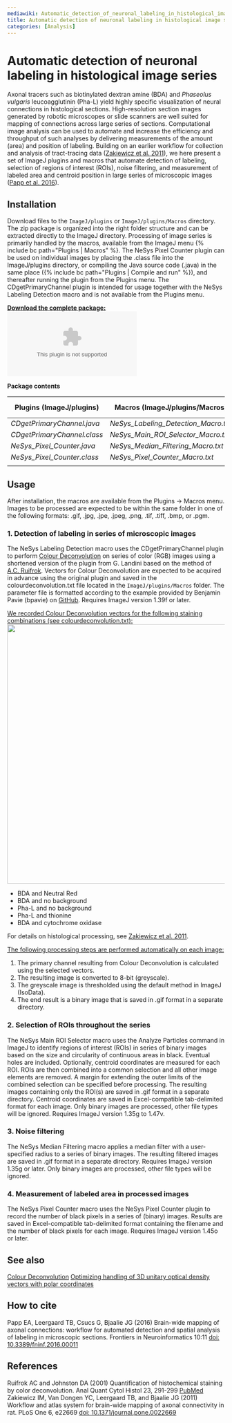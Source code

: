 ```yaml
---
mediawiki: Automatic_detection_of_neuronal_labeling_in_histological_image_series
title: Automatic detection of neuronal labeling in histological image series
categories: [Analysis]
---
```


# Automatic detection of neuronal labeling in histological image series

Axonal tracers such as biotinylated dextran amine (BDA) and *Phaseolus vulgaris* leucoagglutinin (Pha-L) yield highly specific visualization of neural connections in histological sections. High-resolution section images generated by robotic microscopes or slide scanners are well suited for mapping of connections across large series of sections. Computational image analysis can be used to automate and increase the efficiency and throughput of such analyses by delivering measurements of the amount (area) and position of labeling. Building on an earlier workflow for collection and analysis of tract-tracing data ([Zakiewicz et al. 2011](http://journals.plos.org/plosone/article?id=10.1371/journal.pone.0022669)), we here present a set of ImageJ plugins and macros that automate detection of labeling, selection of regions of interest (ROIs), noise filtering, and measurement of labeled area and centroid position in large series of microscopic images ([Papp et al. 2016](http://dx.doi.org/10.3389/fninf.2016.00011)).

## Installation

Download files to the `ImageJ/plugins` or `ImageJ/plugins/Macros` directory. The zip package is organized into the right folder structure and can be extracted directly to the ImageJ directory. Processing of image series is primarily handled by the macros, available from the ImageJ menu {% include bc path="Plugins | Macros" %}. The NeSys Pixel Counter plugin can be used on individual images by placing the .class file into the ImageJ/plugins directory, or compiling the Java source code (.java) in the same place ({% include bc path="Plugins | Compile and run" %}), and thereafter running the plugin from the Plugins menu. The CDgetPrimaryChannel plugin is intended for usage together with the NeSys Labeling Detection macro and is not available from the Plugins menu.

<u>**Download the complete package:**</u> ![](/media/nesys-labeling-detection.zip)

**Package contents**

| Plugins (ImageJ/plugins)      | Macros (ImageJ/plugins/Macros)          | Parameter file (ImageJ/plugins/Macros)    |
|-------------------------------|-----------------------------------------|-------------------------------------------|
| *CDgetPrimaryChannel.java*    | *NeSys\_Labeling\_Detection\_Macro.txt* | *colourdeconvolution.txt*                 |
| *CDgetPrimaryChannel.class*   | *NeSys\_Main\_ROI\_Selector\_Macro.txt* |                                           |
| *NeSys\_Pixel\_Counter.java*  | *NeSys\_Median\_Filtering\_Macro.txt*   |                                           |
| *NeSys\_Pixel\_Counter.class* | *NeSys\_Pixel\_Counter\_Macro.txt*      |                                           |
|                               |                                         |                                           |

## Usage

After installation, the macros are available from the Plugins -&gt; Macros menu. Images to be processed are expected to be within the same folder in one of the following formats: .gif, .jpg, .jpe, .jpeg, .png, .tif, .tiff, .bmp, or .pgm.

### **1. Detection of labeling in series of microscopic images**

The NeSys Labeling Detection macro uses the CDgetPrimaryChannel plugin to perform [Colour Deconvolution](Plugin_color_colour_deconvolution_start) on series of color (RGB) images using a shortened version of the plugin from G. Landini based on the method of [A.C. Ruifrok](http://www.ncbi.nlm.nih.gov/pubmed/11531144). Vectors for Colour Deconvolution are expected to be acquired in advance using the original plugin and saved in the colourdeconvolution.txt file located in the `ImageJ/plugins/Macros` folder. The parameter file is formatted according to the example provided by Benjamin Pavie (bpavie) on [GitHub](https://github.com/bpavie/Colour_Deconvolution/tree/externaltxt/src/main/java/sc/fiji/colourDeconvolution). Requires ImageJ version 1.39f or later.

<u>We recorded Colour Deconvolution vectors for the following staining combinations (see colourdeconvolution.txt):</u> <a href="|Staining combinations"><img src="/media/plugins/staining-combinations.png" width="600px"/></a>

-   BDA and Neutral Red
-   BDA and no background
-   Pha-L and no background
-   Pha-L and thionine
-   BDA and cytochrome oxidase

For details on histological processing, see [Zakiewicz et al. 2011](http://journals.plos.org/plosone/article?id=10.1371/journal.pone.0022669).

<u>The following processing steps are performed automatically on each image:</u>

1.  The primary channel resulting from Colour Deconvolution is calculated using the selected vectors.
2.  The resulting image is converted to 8-bit (greyscale).
3.  The greyscale image is thresholded using the default method in ImageJ (IsoData).
4.  The end result is a binary image that is saved in .gif format in a separate directory.

### **2. Selection of ROIs throughout the series**

The NeSys Main ROI Selector macro uses the Analyze Particles command in ImageJ to identify regions of interest (ROIs) in series of binary images based on the size and circularity of continuous areas in black. Eventual holes are included. Optionally, centroid coordinates are measured for each ROI. ROIs are then combined into a common selection and all other image elements are removed. A margin for extending the outer limits of the combined selection can be specified before processing. The resulting images containing only the ROI(s) are saved in .gif format in a separate directory. Centroid coordinates are saved in Excel-compatible tab-delimited format for each image. Only binary images are processed, other file types will be ignored. Requires ImageJ version 1.35g to 1.47v.

### **3. Noise filtering**

The NeSys Median Filtering macro applies a median filter with a user-specified radius to a series of binary images. The resulting filtered images are saved in .gif format in a separate directory. Requires ImageJ version 1.35g or later. Only binary images are processed, other file types will be ignored.

### **4. Measurement of labeled area in processed images**

The NeSys Pixel Counter macro uses the NeSys Pixel Counter plugin to record the number of black pixels in a series of (binary) images. Results are saved in Excel-compatible tab-delimited format containing the filename and the number of black pixels for each image. Requires ImageJ version 1.45o or later.

## See also

[Colour Deconvolution](Plugin_color_colour_deconvolution_start) [Optimizing handling of 3D unitary optical density vectors with polar coordinates](Plugin_color_colour_deconvolution_optimizing_selection_of_unitary_optical_density_vectors_start)

## How to cite

Papp EA, Leergaard TB, Csucs G, Bjaalie JG (2016) Brain-wide mapping of axonal connections: workflow for automated detection and spatial analysis of labeling in microscopic sections. Frontiers in Neuroinformatics 10:11 [doi: 10.3389/fninf.2016.00011](http://dx.doi.org/10.3389/fninf.2016.00011)

## References

Ruifrok AC and Johnston DA (2001) Quantification of histochemical staining by color deconvolution. Anal Quant Cytol Histol 23, 291-299 [PubMed](http://www.ncbi.nlm.nih.gov/pubmed/11531144) Zakiewicz IM, Van Dongen YC, Leergaard TB, and Bjaalie JG (2011) Workflow and atlas system for brain-wide mapping of axonal connectivity in rat. PLoS One 6, e22669 [doi: 10.1371/journal.pone.0022669](http://journals.plos.org/plosone/article?id=10.1371/journal.pone.0022669)

 
